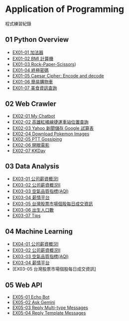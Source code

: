 # Application of Programming

程式練習紀錄

## 01 Python Overview

- [EX01-01 加法器](https://github.com/sy0822-love/shaoyu_py/blob/Exercise/1-1%E5%8A%A0%E6%B3%95%E5%99%A8.ipynb)
- [EX01-02 BMI 計算機](https://github.com/sy0822-love/shaoyu_py/blob/Exercise/1_2_BMI_%E8%A8%88%E7%AE%97.ipynb)
- [EX01-03 Rock-Paper-Scissors](https://github.com/sy0822-love/shaoyu_py/blob/Exercise/1-3%20%E5%89%AA%E5%88%80%E7%9F%B3%E9%A0%AD%E5%B8%83.ipynb))
- [EX01-04 終極密碼](https://github.com/sy0822-love/shaoyu_py/blob/Exercise/1_4_%E7%B5%82%E6%A5%B5%E5%AF%86%E7%A2%BC.ipynb)
- [EX01-05 Caesar Cipher: Encode and decode](https://github.com/sy0822-love/shaoyu_py/blob/Exercise/1_5_%E5%87%B1%E8%96%A9%E5%AF%86%E7%A2%BC.ipynb)
- [EX01-06 簡易購物車](https://github.com/sy0822-love/shaoyu_py/blob/Exercise/1_6%E7%B0%A1%E6%98%93%E8%B3%BC%E7%89%A9%E8%BB%8A.ipynb)
- [EX01-07 美食資訊查詢](https://github.com/sy0822-love/shaoyu_py/blob/Exercise/1_7%E7%BE%8E%E9%A3%9F%E8%B3%87%E8%A8%8A%E6%9F%A5%E8%A9%A2_.ipynb) 

## 02 Web Crawler

- [EX02-01 My Chatbot](https://github.com/sy0822-love/shaoyu_py/blob/Exercise/2_1_chatbot.ipynb)
- [EX02-02 高雄紅橘線捷運車站位置查詢](https://github.com/sy0822-love/shaoyu_py/blob/Exercise/2_2_%E9%AB%98%E9%9B%84%E7%B4%85%E7%B7%9A%E6%8D%B7%E9%81%8B.ipynb)
- [EX02-03 Yahoo 新聞儲存 Google 試算表](https://github.com/sy0822-love/shaoyu_py/blob/Exercise/2-3Yahoo%20%E6%96%B0%E8%81%9E%E5%84%B2%E5%AD%98%20Google%20%E8%A9%A6%E7%AE%97%E8%A1%A8.ipynb)
- [EX02-04 Download Pokemon Images](https://github.com/sy0822-love/shaoyu_py/blob/Exercise/2-4%E4%B8%8B%E8%BC%89%E5%8F%A3%E8%A2%8B%E5%A6%96%E6%80%AA%E5%9C%96%E7%89%87.ipynb)
- [EX02-05 PTT Gossiping](https://github.com/sy0822-love/shaoyu_py/blob/Exercise/2-5%20ppt%20gossip.ipynb)
- [EX02-06 開眼電影](https://github.com/sy0822-love/shaoyu_py/blob/Exercise/2_6%E9%96%8B%E7%9C%BC%E7%95%8C%E9%9B%BB%E5%BD%B1.ipynb)
- [EX02-07 KKDay](https://github.com/sy0822-love/shaoyu_py/blob/Exercise/2_7KKDAY.ipynb)

## 03 Data Analysis

- [EX03-01 公司薪資概況Ⅰ](https://github.com/sy0822-love/shaoyu_py/blob/Exercise/3_1%E5%85%AC%E5%8F%B8%E8%96%AA%E8%B3%87%E6%A6%82%E6%B3%81%E4%B8%80.ipynb)
- [EX03-02 公司薪資概況Ⅱ](https://github.com/sy0822-love/shaoyu_py/blob/Exercise/3_2%E5%85%AC%E5%8F%B8%E8%96%AA%E8%B3%87%E6%A6%82%E6%B3%81.ipynb)
- [EX03-03 空氣品質指標(AQI)](https://github.com/sy0822-love/shaoyu_py/blob/Exercise/3_3%E7%A9%BA%E6%B0%A3%E5%93%81%E8%B3%AA%E6%8C%87%E6%A8%99.ipynb)
- [EX03-04 薪情平台](https://github.com/sy0822-love/shaoyu_py/blob/Exercise/3_4_%E8%96%AA%E8%B3%87%E5%B9%B3%E5%8F%B0.ipynb)
- [EX03-05 台灣股票市場個股每日成交資訊](https://github.com/sy0822-love/shaoyu_py/blob/Exercise/3_5%E5%8F%B0%E7%81%A3%E8%82%A1%E7%A5%A8%E5%B8%82%E5%A0%B4%E5%80%8B%E8%82%A1%E6%AF%8F%E6%97%A5%E6%88%90%E4%BA%A4%E8%B3%87%E8%A8%8A.ipynb)
- [EX03-06 出生人口數](https://github.com/sy0822-love/shaoyu_py/blob/Exercise/3_6%E5%87%BA%E7%94%9F%E4%BA%BA%E5%8F%A3%E6%95%B8.ipynb)
- [EX03-07 Tips](https://github.com/sy0822-love/shaoyu_py/blob/Exercise/3_7_Tips.ipynb)

## 04 Machine Learning
- [EX04-01 公司薪資概況Ⅰ](https://github.com/sy0822-love/shaoyu_py/blob/Exercise/3_1%E5%85%AC%E5%8F%B8%E8%96%AA%E8%B3%87%E6%A6%82%E6%B3%81%E4%B8%80.ipynb)
- [EX03-02 公司薪資概況Ⅱ](https://github.com/sy0822-love/shaoyu_py/blob/Exercise/3_2%E5%85%AC%E5%8F%B8%E8%96%AA%E8%B3%87%E6%A6%82%E6%B3%81.ipynb)
- [EX03-03 空氣品質指標(AQI)](https://github.com/sy0822-love/shaoyu_py/blob/Exercise/3_3%E7%A9%BA%E6%B0%A3%E5%93%81%E8%B3%AA%E6%8C%87%E6%A8%99.ipynb)
- [EX03-04 薪情平台](https://github.com/sy0822-love/shaoyu_py/blob/Exercise/3_4_%E8%96%AA%E8%B3%87%E5%B9%B3%E5%8F%B0.ipynb)
- [EX03-05 台灣股票市場個股每日成交資訊]


## 05 Web API

- [EX05-01 Echo Bot](https://github.com/sy0822-love/shaoyu_py/blob/Exercise/5_1_Echo_Bot.ipynb)
- [EX05-02 Ask Gemini](https://github.com/sy0822-love/shaoyu_py/blob/Exercise/5_2Ask_Gemini_.ipynb)
- [EX05-03 Reply Multi-type Messages](https://github.com/sy0822-love/shaoyu_py/blob/Exercise/5_3.ipynb)
- [EX05-04 Reply Template Messages](https://github.com/sy0822-love/shaoyu_py/blob/Exercise/5_4_.ipynb)

